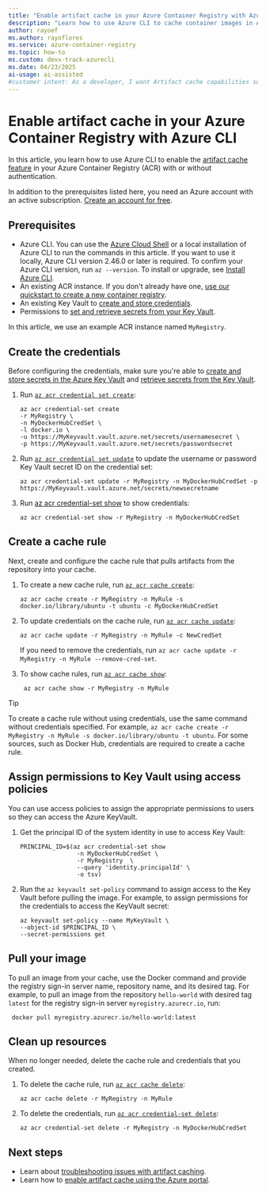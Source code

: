 ```yaml
---
title: "Enable artifact cache in your Azure Container Registry with Azure CLI"
description: "Learn how to use Azure CLI to cache container images in Azure Container Registry, improving performance and efficiency."
author: rayoef
ms.author: rayoflores
ms.service: azure-container-registry
ms.topic: how-to
ms.custom: devx-track-azurecli
ms.date: 04/23/2025
ai-usage: ai-assisted
#customer intent: As a developer, I want Artifact cache capabilities so that I can efficiently deliver and serve containerized applications to end-users in real-time.
---
```


# Enable artifact cache in your Azure Container Registry with Azure CLI

In this article, you learn how to use Azure CLI to enable the [artifact cache feature](artifact-cache-overview.md) in your Azure Container Registry (ACR) with or without authentication.

In addition to the prerequisites listed here, you need an Azure account with an active subscription. [Create an account for free](https://azure.microsoft.com/free/?WT.mc_id=A261C142F).

## Prerequisites

* Azure CLI. You can use the [Azure Cloud Shell][Azure Cloud Shell] or a local installation of Azure CLI to run the commands in this article. If you want to use it locally, Azure CLI version 2.46.0 or later is required. To confirm your Azure CLI version, run `az --version`. To install or upgrade, see [Install Azure CLI][Install Azure CLI].
* An existing ACR instance. If you don't already have one, [use our quickstart to create a new container registry](/azure/container-registry/container-registry-get-started-azure-cli).
* An existing Key Vault to [create and store credentials][create-and-store-keyvault-credentials].
* Permissions to [set and retrieve secrets from your Key Vault][set-and-retrieve-a-secret].

In this article, we use an example ACR instance named `MyRegistry`.

## Create the credentials

Before configuring the credentials, make sure you're able to [create and store secrets in the Azure Key Vault][create-and-store-keyvault-credentials] and [retrieve secrets from the Key Vault][set-and-retrieve-a-secret].

1. Run [`az acr credential set create`][az-acr-credential-set-create]:

   ```azurecli-interactive
   az acr credential-set create 
   -r MyRegistry \
   -n MyDockerHubCredSet \
   -l docker.io \ 
   -u https://MyKeyvault.vault.azure.net/secrets/usernamesecret \
   -p https://MyKeyvault.vault.azure.net/secrets/passwordsecret
   ```

1. Run [`az acr credential set update`][az-acr-credential-set-update] to update the username or password Key Vault secret ID on the credential set:

   ```azurecli-interactive
   az acr credential-set update -r MyRegistry -n MyDockerHubCredSet -p https://MyKeyvault.vault.azure.net/secrets/newsecretname
   ```

1. Run [az acr credential-set show][az-acr-credential-set-show] to show credentials:

   ```azurecli-interactive
   az acr credential-set show -r MyRegistry -n MyDockerHubCredSet
   ```

## Create a cache rule

Next, create and configure the cache rule that pulls artifacts from the repository into your cache.

1. To create a new cache rule, run [`az acr cache create`][az-acr-cache-create]:

   ```azurecli-interactive
   az acr cache create -r MyRegistry -n MyRule -s docker.io/library/ubuntu -t ubuntu -c MyDockerHubCredSet
   ```

1. To update credentials on the cache rule, run [`az acr cache update`][az-acr-cache-update]:

    ```azurecli-interactive
    az acr cache update -r MyRegistry -n MyRule -c NewCredSet
    ```

    If you need to remove the credentials, run `az acr cache update -r MyRegistry -n MyRule --remove-cred-set`.

1. To show cache rules, run [`az acr cache show`][az-acr-cache-show]:

    ```azurecli-interactive
     az acr cache show -r MyRegistry -n MyRule
    ```

> [!TIP]
> To create a cache rule without using credentials, use the same command without credentials specified. For example, `az acr cache create -r MyRegistry -n MyRule -s docker.io/library/ubuntu -t ubuntu`. For some sources, such as Docker Hub, credentials are required to create a cache rule.

## Assign permissions to Key Vault using access policies

You can use access policies to assign the appropriate permissions to users so they can access the Azure KeyVault.

1. Get the principal ID of the system identity in use to access Key Vault:

   ```azurecli
   PRINCIPAL_ID=$(az acr credential-set show 
                   -n MyDockerHubCredSet \ 
                   -r MyRegistry  \
                   --query 'identity.principalId' \ 
                   -o tsv) 
   ```

1. Run the `az keyvault set-policy` command to assign access to the Key Vault before pulling the image. For example, to assign permissions for the credentials to access the KeyVault secret:

   ```azurecli
   az keyvault set-policy --name MyKeyVault \
   --object-id $PRINCIPAL_ID \
   --secret-permissions get
   ```

## Pull your image

To pull an image from your cache, use the Docker command and provide the registry sign-in server name, repository name, and its desired tag. For example, to pull an image from the repository `hello-world` with desired tag `latest` for the registry sign-in server `myregistry.azurecr.io`, run:

```azurecli-interactive
 docker pull myregistry.azurecr.io/hello-world:latest
```

## Clean up resources

When no longer needed, delete the cache rule and credentials that you created.

1. To delete the cache rule, run [`az acr cache delete`][az-acr-cache-delete]:

   ```azurecli-interactive
   az acr cache delete -r MyRegistry -n MyRule
   ```

1. To delete the credentials, run [`az acr credential-set delete`][az-acr-credential-set-delete]:

   ```azurecli-interactive
   az acr credential-set delete -r MyRegistry -n MyDockerHubCredSet
   ```

## Next steps

* Learn about [troubleshooting issues with artifact caching](troubleshoot-artifact-cache.md).
* Learn how to [enable artifact cache using the Azure portal](artifact-cache-portal.md).

<!-- LINKS - External -->
[create-and-store-keyvault-credentials]: /azure/key-vault/secrets/quick-create-cli#add-a-secret-to-key-vault
[set-and-retrieve-a-secret]: /azure/key-vault/secrets/quick-create-cli#retrieve-a-secret-from-key-vault
[Install Azure CLI]: /cli/azure/install-azure-cli
[Azure Cloud Shell]: /azure/cloud-shell/quickstart
[az-acr-cache-create]:/cli/azure/acr/cache#az-acr-cache-create
[az-acr-cache-show]:/cli/azure/acr/cache#az-acr-cache-show
[az-acr-cache-delete]:/cli/azure/acr/cache#az-acr-cache-delete
[az-acr-cache-update]:/cli/azure/acr/cache#az-acr-cache-update
[az-acr-credential-set-create]:/cli/azure/acr/credential-set#az-acr-credential-set-create
[az-acr-credential-set-update]:/cli/azure/acr/credential-set#az-acr-credential-set-update
[az-acr-credential-set-show]: /cli/azure/acr/credential-set#az-acr-credential-set-show
[az-acr-credential-set-delete]: /cli/azure/acr/credential-set#az-acr-credential-set-delete

